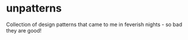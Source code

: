 # unpatterns
Collection of design patterns that came to me in feverish nights - so bad they are good!
